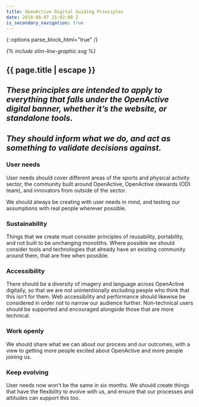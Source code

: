 ```yaml
---
title: OpenActive Digital Guiding Principles
date: 2018-08-07 15:02:00 Z
is_secondary_navigation: true
---
```


{::options parse_block_html="true" /}

<!--  ---------------->
<!-- HERO BLOCK -->
<!--  ---------------->
<article markdown="0" class="hero--simple">
<i class="line-graphic">{% include slim-line-graphic.svg %}</i>
<div class="one">
<h1>{{ page.title | escape }}</h1>

## *These principles are intended to apply to everything that falls under the OpenActive digital banner, whether it’s the website, or standalone tools.*

## *They should inform what we do, and act as something to validate decisions against.*

</p>
</div>
</article>

<!--  ---------------->
<!-- TEXT BLOCK -->
<!--  ---------------->
<article>
<div class="one">

### User needs

User needs should cover different areas of the sports and physical activity sector, the community built around OpenActive, OpenActive stewards (ODI team), and innovators from outside of the sector.

We should always be creating with user needs in mind, and testing our assumptions with real people wherever possible.

### Sustainability

Things that we create must consider principles of reusability, portability, and not built to be unchanging monoliths. Where possible we should consider tools and technologies that already have an existing community around them, that are free when possible.

### Accessibility

There should be a diversity of imagery and language across OpenActive digitally, so that we are not unintentionally excluding people who think that this isn’t for them. Web accessibility and performance should likewise be considered in order not to narrow our audience further. Non-technical users should be supported and encouraged alongside those that are more technical.

### Work openly

We should share what we can about our process and our outcomes, with a view to getting more people excited about OpenActive and more people joining us.

### Keep evolving

User needs now won’t be the same in six months. We should create things that have the flexibility to evolve with us, and ensure that our processes and attitudes can support this too.

<div class="line-graphic"></div>

</div>
</article>